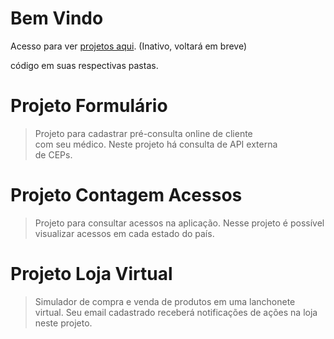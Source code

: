 Bem Vindo
============================================================================
Acesso para ver [projetos aqui](https://repositoriooiler.com.br/). (Inativo, voltará em breve)

código em suas respectivas pastas.

Projeto Formulário
============================================================================
> Projeto para cadastrar pré-consulta online de cliente  
com seu  médico.  Neste  projeto há consulta de API  externa  
de CEPs.  

Projeto Contagem Acessos
============================================================================
> Projeto para consultar acessos na aplicação. Nesse projeto é possível   
visualizar acessos em cada estado do país.  

Projeto Loja Virtual
============================================================================
> Simulador de compra e venda de produtos em uma lanchonete  
virtual. Seu email cadastrado receberá notificações de ações na loja  
neste projeto.







